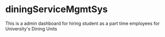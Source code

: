 # diningServiceMgmtSys
This is a admin dashboard for hiring student as a part time employees for University's Dining Units 
